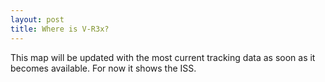 ```yaml
---
layout: post
title: Where is V-R3x?
---
```


This map will be updated with the most current tracking data as soon as it becomes available. For now it shows the ISS.

<script>
	var norad_n2yo = '25544';
</script>
<script type="text/javascript" src="https://www.n2yo.com/js/widget-tracker.js"></script>
